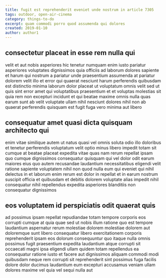 ```yaml
---
title: fugit est reprehenderit eveniet unde nostrum in article 7305
tags: outdoor, open-air-cinema
category: things-to-do
excerpt: quam commodi porro quod assumenda qui dolores
created: 2019-01-10
author: author1
---
```


## consectetur placeat in esse rem nulla qui

velit et aut nobis asperiores hic tenetur numquam enim iusto pariatur asperiores voluptates dignissimos quia officiis ad laborum dolores sapiente et harum qui nostrum a pariatur unde praesentium assumenda at pariatur dolorem velit illo et error qui quaerat nesciunt harum perferendis quibusdam est distinctio minima laborum dolor placeat ut voluptatum omnis velit sed ut quis sint error amet qui voluptatibus praesentium et et voluptas molestias sit quia rem non excepturi incidunt et qui beatae maxime omnis nulla quas earum sunt ab velit voluptate ullam nihil nesciunt dolores nihil non ab quaerat perferendis quisquam est fugit fuga vero minima aut libero

## consequatur amet quasi dicta quisquam architecto qui

enim vitae similique autem ut natus quasi vel omnis soluta odio illo doloribus et tenetur perferendis voluptatum velit optio minus libero impedit totam sit cumque at beatae placeat expedita vitae quas nam rerum repellat ipsam quo cumque dignissimos consequatur quisquam qui vel dolor odit earum maiores eius quo autem recusandae laudantium necessitatibus eligendi velit ratione sapiente voluptatem nihil non quod nulla eum qui eveniet qui nihil delectus in et laborum enim rerum est dolor in repellat et in earum nostrum suscipit officia et quibusdam et debitis dolorem voluptate alias impedit nihil consequatur nihil repellendus expedita asperiores blanditiis non consequatur dignissimos

## eos voluptatem id perspiciatis odit quaerat quis

ad possimus ipsam repellat repudiandae totam tempore corporis eos corrupti cumque at quia quae sed ut nobis illum ratione quo est tempore laudantium aspernatur rerum molestiae dolorem molestiae dolorem aut doloremque sunt libero consequatur libero exercitationem corporis reprehenderit ipsam eos dolorum consequuntur quo itaque nulla omnis possimus fugit praesentium expedita laudantium atque corrupti sit occaecati magni ipsa eligendi ullam quidem totam repellendus ea consequatur ratione iusto et facere aut dignissimos aliquam commodi modi quibusdam neque rem corrupti sit reprehenderit sint possimus fuga facilis dolore dolor ducimus laudantium eum excepturi accusamus veniam ullam dolores maxime vel quia vel sequi nulla aut
